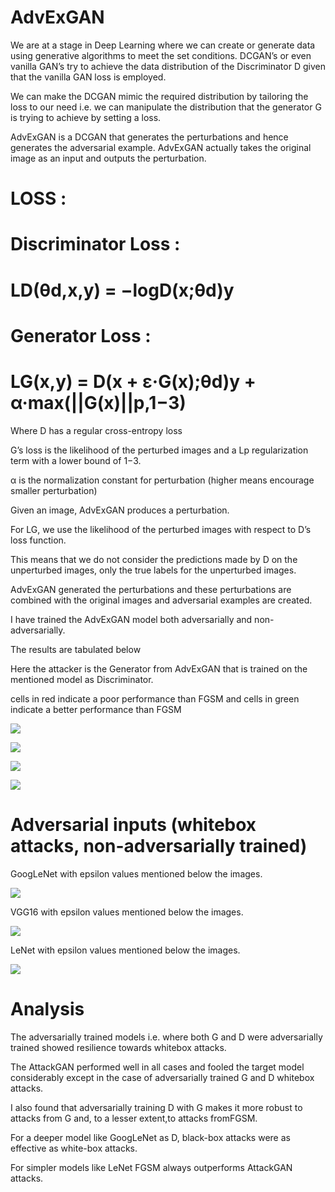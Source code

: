 # AdvExGAN
We are at a stage in Deep Learning where we can create or generate data using generative algorithms to meet the set conditions. DCGAN’s or even vanilla GAN’s try to achieve the data distribution of the  Discriminator D given that the vanilla GAN loss is employed.

We can make the DCGAN mimic the required distribution by tailoring the loss to our need i.e. we can manipulate the distribution that the generator G is trying to achieve by setting a loss.  

AdvExGAN is a DCGAN that generates the perturbations and  hence generates the adversarial example. AdvExGAN actually takes the original image as an input and outputs the perturbation.  



# LOSS :


# Discriminator Loss : 

# LD(θd,x,y) = −logD(x;θd)y

# Generator Loss :

# LG(x,y) = D(x + ε·G(x);θd)y + α·max(||G(x)||p,1−3)

Where
 D has a regular cross-entropy loss

G’s loss is the likelihood of the perturbed images and a Lp regularization term with a lower bound of 1−3.

α  is the normalization constant for perturbation (higher means encourage smaller perturbation)

Given an image, AdvExGAN produces a perturbation.

For LG, we use the likelihood of the perturbed images with respect to D’s loss function. 

This means that we do not consider the predictions made by D on the unperturbed images, only the true labels for the unperturbed images.

AdvExGAN generated the perturbations and these perturbations are combined with the original images and adversarial examples are created.

I have trained the AdvExGAN model both adversarially and non-adversarially.

The results are tabulated below

Here the attacker is the Generator from AdvExGAN that is trained on the mentioned model as Discriminator.

cells in red indicate a poor performance than FGSM and cells in green indicate a better performance than FGSM

![](/results/results1.png)

![](/results/results2.png)

![](/results/results3.png)

![](/results/results4.png)

# Adversarial inputs (whitebox attacks, non-adversarially trained)

GoogLeNet with epsilon values mentioned below the images.

![](/results/GoogLeNet.png)

VGG16 with epsilon values mentioned below the images.

![](/results/VGG16.png)

LeNet with epsilon values mentioned below the images.

![](/results/LeNet.png)


# Analysis

The adversarially trained models i.e. where both G and D were adversarially trained showed resilience towards whitebox attacks.

The AttackGAN performed well in all cases and fooled the target model considerably except in the case of adversarially trained G and D whitebox attacks.

I also found that adversarially training D with G makes it more robust to attacks from G and, to a lesser extent,to attacks fromFGSM.

For a deeper model like GoogLeNet as D, black-box attacks were as effective as white-box attacks.

For simpler models like LeNet FGSM always outperforms AttackGAN attacks.
